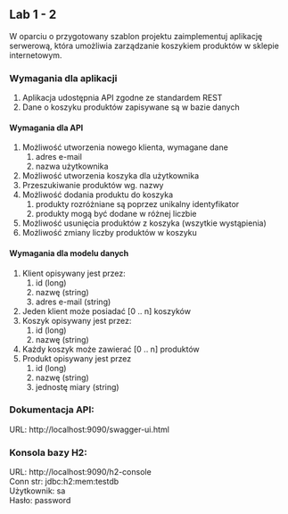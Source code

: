## Lab 1 - 2
W oparciu o przygotowany szablon projektu zaimplementuj aplikację serwerową, która umożliwia zarządzanie koszykiem produktów w sklepie internetowym.

### Wymagania dla aplikacji 
1. Aplikacja udostępnia API zgodne ze standardem REST
2. Dane o koszyku produktów zapisywane są w bazie danych 

#### Wymagania dla API
1. Możliwość utworzenia nowego klienta, wymagane dane
   1. adres e-mail
   2. nazwa użytkownika
2. Możliwość utworzenia koszyka dla użytkownika
3. Przeszukiwanie produktów wg. nazwy
4. Możliwość dodania produktu do koszyka 
   1. produkty rozróżniane są poprzez unikalny identyfikator 
   2. produkty mogą być dodane w różnej liczbie 
5. Możliwość usunięcia produktów z koszyka (wszytkie wystąpienia)
6. Możliwość zmiany liczby produktów w koszyku

#### Wymagania dla modelu danych 
1. Klient opisywany jest przez:
   1. id (long)
   2. nazwę (string)
   3. adres e-mail (string)
2. Jeden klient może posiadać [0 .. n] koszyków
3. Koszyk opisywany jest przez:
   1. id (long)
   2. nazwę (string)
4. Każdy koszyk może zawierać [0 .. n] produktów 
5. Produkt opisywany jest przez
   1. id (long) 
   2. nazwę (string)
   3. jednostę miary (string) 


### Dokumentacja API:
URL: http://localhost:9090/swagger-ui.html

### Konsola bazy H2:
URL: http://localhost:9090/h2-console <br>
Conn str: jdbc:h2:mem:testdb <br>
Użytkownik: sa <br>
Hasło: password